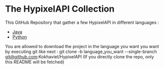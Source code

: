 # The HypixelAPI Collection

This GitHub Repository that gather a few HypixelAPI in different languages :

- [Java](https://github.com/Kokhaviel/HypixelAPI/tree/java)
- [Python](https://github.com/Kokhaviel/HypixelAPI/tree/python)

You are allowed to download the project in the language you want you want 
by executing git like next : git clone -b language_you_want --single-branch git@github.com:Kokhaviel/HypixelAPI
(If you directly clone the repo, only this README will be fetched)
